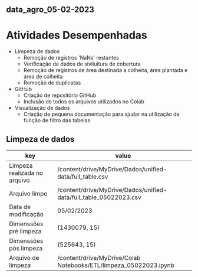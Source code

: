 data_agro_05-02-2023
---

# Atividades Desempenhadas

* Limpeza de dados
  * Remoção de registros 'NaNs' restantes
  * Verificação de dados de sivilultura de cobertura
  * Remoção de registros de área destinada a colheita, área plantada e área de colheita
  * Remoção de duplicatas
* GitHub
  * Criação de repositório GitHub
  * Inclusão de todos os arquivos utilizados no Colab 
* Visualização de dados
  * Criação de pequena documentação para ajudar na utilização da função de filtro das tabelas  

## Limpeza de dados

key|value
---|------
Limpeza realizada no arquivo | /content/drive/MyDrive/Dados/unified-data/full_table.csv
Arquivo limpo | /content/drive/MyDrive/Dados/unified-data/full_table_05022023.csv
Data de modificação | 05/02/2023
Dimenssões pré limpeza | (1430079, 15)
Dimenssões pós limpeza | (525643, 15)
Arquivo de limpeza | /content/drive/MyDrive/Colab Notebooks/ETL/limpeza_05022023.ipynb
